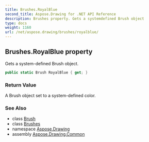 ```yaml
---
title: Brushes.RoyalBlue
second_title: Aspose.Drawing for .NET API Reference
description: Brushes property. Gets a systemdefined Brush object
type: docs
weight: 1160
url: /net/aspose.drawing/brushes/royalblue/
---
```

## Brushes.RoyalBlue property

Gets a system-defined Brush object.

```csharp
public static Brush RoyalBlue { get; }
```

### Return Value

A Brush object set to a system-defined color.

### See Also

* class [Brush](../../brush/)
* class [Brushes](../)
* namespace [Aspose.Drawing](../../brushes/)
* assembly [Aspose.Drawing.Common](../../../)


